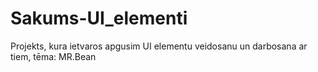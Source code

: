 # Sakums-UI_elementi
Projekts, kura ietvaros apgusim UI elementu veidosanu un darbosana ar tiem, tēma: MR.Bean
